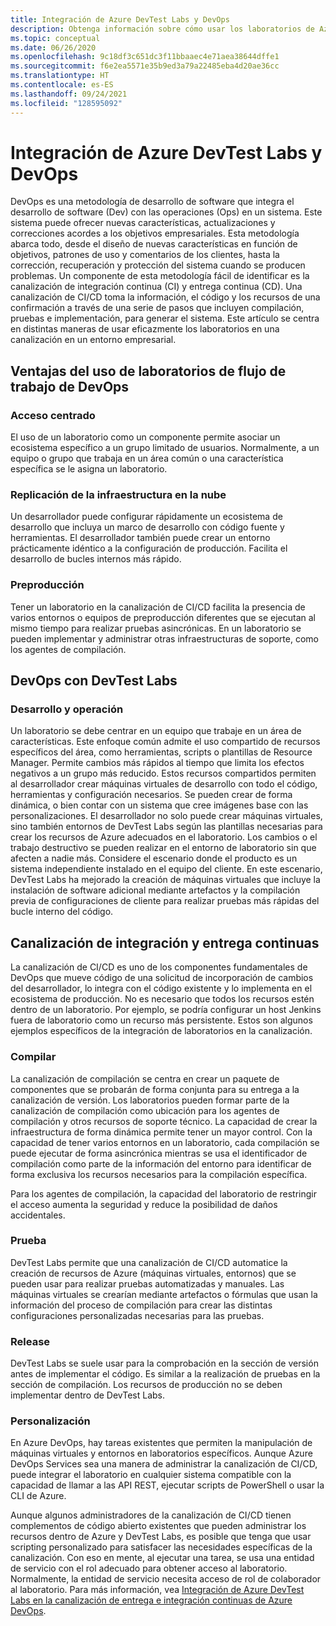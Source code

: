 ```yaml
---
title: Integración de Azure DevTest Labs y DevOps
description: Obtenga información sobre cómo usar los laboratorios de Azure DevTest Labs dentro de canalizaciones de integración continua (CI) o entrega continua (CD) en un entorno empresarial.
ms.topic: conceptual
ms.date: 06/26/2020
ms.openlocfilehash: 9c18df3c651dc3f11bbaaec4e71aea38644dffe1
ms.sourcegitcommit: f6e2ea5571e35b9ed3a79a22485eba4d20ae36cc
ms.translationtype: HT
ms.contentlocale: es-ES
ms.lasthandoff: 09/24/2021
ms.locfileid: "128595092"
---
```

# <a name="integration-of-azure-devtest-labs-and-azure-devops"></a>Integración de Azure DevTest Labs y DevOps
DevOps es una metodología de desarrollo de software que integra el desarrollo de software (Dev) con las operaciones (Ops) en un sistema. Este sistema puede ofrecer nuevas características, actualizaciones y correcciones acordes a los objetivos empresariales. Esta metodología abarca todo, desde el diseño de nuevas características en función de objetivos, patrones de uso y comentarios de los clientes, hasta la corrección, recuperación y protección del sistema cuando se producen problemas. Un componente de esta metodología fácil de identificar es la canalización de integración continua (CI) y entrega continua (CD). Una canalización de CI/CD toma la información, el código y los recursos de una confirmación a través de una serie de pasos que incluyen compilación, pruebas e implementación, para generar el sistema. Este artículo se centra en distintas maneras de usar eficazmente los laboratorios en una canalización en un entorno empresarial. 

## <a name="benefits-of-using-labs-in-devops-workflow"></a>Ventajas del uso de laboratorios de flujo de trabajo de DevOps 

### <a name="focused-access"></a>Acceso centrado 
El uso de un laboratorio como un componente permite asociar un ecosistema específico a un grupo limitado de usuarios. Normalmente, a un equipo o grupo que trabaja en un área común o una característica específica se le asigna un laboratorio.   

### <a name="infrastructure-replication-in-the-cloud"></a>Replicación de la infraestructura en la nube 
Un desarrollador puede configurar rápidamente un ecosistema de desarrollo que incluya un marco de desarrollo con código fuente y herramientas. El desarrollador también puede crear un entorno prácticamente idéntico a la configuración de producción. Facilita el desarrollo de bucles internos más rápido. 

### <a name="pre-production"></a>Preproducción 
Tener un laboratorio en la canalización de CI/CD facilita la presencia de varios entornos o equipos de preproducción diferentes que se ejecutan al mismo tiempo para realizar pruebas asincrónicas. En un laboratorio se pueden implementar y administrar otras infraestructuras de soporte, como los agentes de compilación. 

## <a name="devops-with-devtest-labs"></a>DevOps con DevTest Labs 

### <a name="development--operation"></a>Desarrollo y operación 
Un laboratorio se debe centrar en un equipo que trabaje en un área de características. Este enfoque común admite el uso compartido de recursos específicos del área, como herramientas, scripts o plantillas de Resource Manager. Permite cambios más rápidos al tiempo que limita los efectos negativos a un grupo más reducido. Estos recursos compartidos permiten al desarrollador crear máquinas virtuales de desarrollo con todo el código, herramientas y configuración necesarios. Se pueden crear de forma dinámica, o bien contar con un sistema que cree imágenes base con las personalizaciones. El desarrollador no solo puede crear máquinas virtuales, sino también entornos de DevTest Labs según las plantillas necesarias para crear los recursos de Azure adecuados en el laboratorio. Los cambios o el trabajo destructivo se pueden realizar en el entorno de laboratorio sin que afecten a nadie más. Considere el escenario donde el producto es un sistema independiente instalado en el equipo del cliente. En este escenario, DevTest Labs ha mejorado la creación de máquinas virtuales que incluye la instalación de software adicional mediante artefactos y la compilación previa de configuraciones de cliente para realizar pruebas más rápidas del bucle interno del código. 
  
## <a name="cicd-pipeline"></a>Canalización de integración y entrega continuas 
La canalización de CI/CD es uno de los componentes fundamentales de DevOps que mueve código de una solicitud de incorporación de cambios del desarrollador, lo integra con el código existente y lo implementa en el ecosistema de producción. No es necesario que todos los recursos estén dentro de un laboratorio. Por ejemplo, se podría configurar un host Jenkins fuera de laboratorio como un recurso más persistente. Estos son algunos ejemplos específicos de la integración de laboratorios en la canalización. 

### <a name="build"></a>Compilar 
La canalización de compilación se centra en crear un paquete de componentes que se probarán de forma conjunta para su entrega a la canalización de versión. Los laboratorios pueden formar parte de la canalización de compilación como ubicación para los agentes de compilación y otros recursos de soporte técnico. La capacidad de crear la infraestructura de forma dinámica permite tener un mayor control. Con la capacidad de tener varios entornos en un laboratorio, cada compilación se puede ejecutar de forma asincrónica mientras se usa el identificador de compilación como parte de la información del entorno para identificar de forma exclusiva los recursos necesarios para la compilación específica.   

Para los agentes de compilación, la capacidad del laboratorio de restringir el acceso aumenta la seguridad y reduce la posibilidad de daños accidentales.  

### <a name="test"></a>Prueba 
DevTest Labs permite que una canalización de CI/CD automatice la creación de recursos de Azure (máquinas virtuales, entornos) que se pueden usar para realizar pruebas automatizadas y manuales. Las máquinas virtuales se crearían mediante artefactos o fórmulas que usan la información del proceso de compilación para crear las distintas configuraciones personalizadas necesarias para las pruebas.   

### <a name="release"></a>Release 
DevTest Labs se suele usar para la comprobación en la sección de versión antes de implementar el código. Es similar a la realización de pruebas en la sección de compilación. Los recursos de producción no se deben implementar dentro de DevTest Labs. 

### <a name="customization"></a>Personalización 
En Azure DevOps, hay tareas existentes que permiten la manipulación de máquinas virtuales y entornos en laboratorios específicos. Aunque Azure DevOps Services sea una manera de administrar la canalización de CI/CD, puede integrar el laboratorio en cualquier sistema compatible con la capacidad de llamar a las API REST, ejecutar scripts de PowerShell o usar la CLI de Azure. 

Aunque algunos administradores de la canalización de CI/CD tienen complementos de código abierto existentes que pueden administrar los recursos dentro de Azure y DevTest Labs, es posible que tenga que usar scripting personalizado para satisfacer las necesidades específicas de la canalización.  Con eso en mente, al ejecutar una tarea, se usa una entidad de servicio con el rol adecuado para obtener acceso al laboratorio. Normalmente, la entidad de servicio necesita acceso de rol de colaborador al laboratorio. Para más información, vea [Integración de Azure DevTest Labs en la canalización de entrega e integración continuas de Azure DevOps](devtest-lab-integrate-ci-cd.md). 
 
